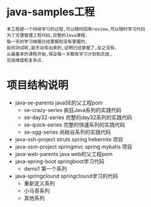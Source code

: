 # java-samples工程
    本工程是一个持续学习的过程,可以随时回来review,可以随时学习代码
    为了方便管理工程代码,完整的Java课程.
    每一天的学习根据已经掌握和没有掌握的,
    如何测试呢,能手动写出来的,证明已经掌握了,反之没有.
    从最基本的课程开始,保证每一天都有学习计划和总结,
    包括难度和复杂点.
# 项目结构说明
- java-se-parents    javaSE的父工程pom
    -   se-crazy-series         疯狂Java系列的实践代码
    -   se-day32-series         完整的day32系列的实践代码
    -   se-quick-series         完整的快速系列的实践代码
    -   se-sgg-series           尚硅谷系列的实践代码
- java-ssh-project   struts spring hebernite 项目
- java-ssm-project   springmvc spring mybatis 项目
- java-web-parents   java web的父工程pom
- java-spring-boot   springboot学习代码
    - demo1  第一个系列
- java-springclound  springclound学习的代码
    - 重新定义系列
    - 小马哥系列
    - 其他系列
    